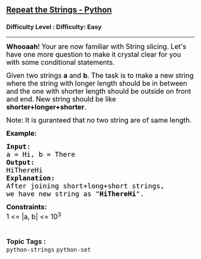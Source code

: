 <h2><a href="https://www.geeksforgeeks.org/problems/repeat-the-strings/1&selectedLang=python3">Repeat the Strings - Python</a></h2><h3>Difficulty Level : Difficulty: Easy</h3><hr><div class="problems_problem_content__Xm_eO"><p><span style="font-size: 18px; color: #000000;"><strong>Whooaah</strong>! Your are now familiar with String slicing. Let's have one more question to make it crystal clear for you with some conditional statements.</span></p>
<p><span style="font-size: 18px; color: #000000;">Given two strings <strong>a</strong> and <strong>b</strong>. The task is to make a new string where the string with longer length should be in between and the one with shorter length should be outside on front and end. New string should be like <strong>shorter+longer+shorter</strong>.</span></p>
<p><span style="font-size: 18px; color: #000000;">Note: It is guranteed that no two string are of same length.</span></p>
<p><span style="font-size: 18px; color: #000000;"><strong>Example:</strong></span></p>
<pre><span style="color: #000000;"><span style="font-size: 18px;"><strong>Input</strong>: </span>
<span style="font-size: 18px;">a = Hi, b = There</span>
<span style="font-size: 18px;"><strong>Output:</strong> </span>
<span style="font-size: 18px;">HiThereHi</span>
<span style="font-size: 18px;"><strong>Explanation:</strong> </span>
<span style="font-size: 18px;">After joining short+long+short strings, 
we have new string as "<strong>HiThereHi</strong>".</span></span></pre>
<p><span style="font-size: 18px; color: #000000;"><strong>Constraints:</strong><br>1 &lt;= |a, b| &lt;= 10<sup>3</sup></span></p></div><br><p><span style=font-size:18px><strong>Topic Tags : </strong><br><code>python-strings</code>&nbsp;<code>python-set</code>&nbsp;